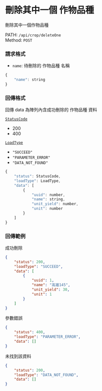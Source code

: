 # 刪除其中一個 作物品種

刪除其中一個作物品種

PATH: `/api/crop/deleteOne`  
Method: `POST`


### 請求格式
* `name`: 待刪除的 作物品種 名稱

```js
{
    "name": string
}
```

### 回傳格式

回傳 data 為陣列內含成功刪除的 作物品種 資料  

[`StatusCode`](../types.md#statuscode)  
* 200
* 400

[`LoadType`](../types.md#loadtype)  
* `"SUCCEED"`
* `"PARAMETER_ERROR"`
* `"DATA_NOT_FOUND"`

```js
{
    "status": StatusCode,
    "loadType": LoadType,
    "data": [
        {
            "uuid": number,
            "name": string,
            "unit_yield": number,
            "unit": number
        }
    ]
}
```

### 回傳範例
成功刪除
```json
{
    "status": 200,
    "loadType": "SUCCEED",
    "data": [
        {
            "uuid": 1,
            "name": "高雄145",
            "unit_yield": 30,
            "unit": 1
        }
    ]
}
```

參數錯誤
```json
{
    "status": 400,
    "loadType": "PARAMETER_ERROR",
    "data": []
}
```

未找到該資料
```json
{
    "status": 200,
    "loadType": "DATA_NOT_FOUND",
    "data": []
}
```